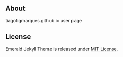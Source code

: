 ## About
tiagofigmarques.github.io user page

## License
Emerald Jekyll Theme is released under [MIT License](license.md).

